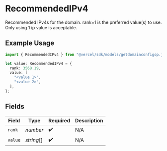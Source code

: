 # RecommendedIPv4

Recommended IPv4s for the domain. rank=1 is the preferred value(s) to use. Only using 1 ip value is acceptable.

## Example Usage

```typescript
import { RecommendedIPv4 } from "@vercel/sdk/models/getdomainconfigop.js";

let value: RecommendedIPv4 = {
  rank: 3568.19,
  value: [
    "<value 1>",
    "<value 2>",
  ],
};
```

## Fields

| Field              | Type               | Required           | Description        |
| ------------------ | ------------------ | ------------------ | ------------------ |
| `rank`             | *number*           | :heavy_check_mark: | N/A                |
| `value`            | *string*[]         | :heavy_check_mark: | N/A                |